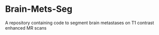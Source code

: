# Brain-Mets-Seg
A repository containing code to segment brain metastases on T1 contrast enhanced MR scans
